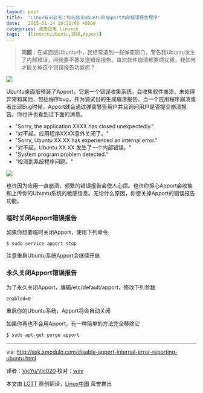```yaml
---
layout: post
title:	"Linux有问必答：如何禁止Ubuntu的Apport内部错误报告程序"
date:	2015-01-14 10:22:00 +0800 
categories:	桌面应用 linuxcn 
tags:	[linuxcn,Ubuntu,错误,Apport]
---
```




> 
> **问题**：在桌面版Ubuntu中，我经常遇到一些弹窗窗口，警告我Ubuntu发生了内部错误，问我要不要发送错误报告。每次软件崩溃都要烦扰我，我如何才能关掉这个错误报告功能呢？
> 
> 
> 


![](/Asserts/Images//attachment/album/201501/13/222704qf281z7c27faj5ti.png)


Ubuntu桌面版预装了Apport，它是一个错误收集系统，会收集软件崩溃、未处理异常和其他，包括程序bug，并为调试目的生成崩溃报告。当一个应用程序崩溃或者出现Bug时候，Apport就会通过弹窗警告用户并且询问用户是否提交崩溃报告。你也许也看到过下面的消息。


* "Sorry, the application XXXX has closed unexpectedly."
* "对不起，应用程序XXXX意外关闭了。"
* "Sorry, Ubuntu XX.XX has experienced an internal error."
* "对不起，Ubuntu XX.XX 发生了一个内部错误。"
* "System program problem detected."
* "检测到系统程序问题。"


![](/Asserts/Images//attachment/album/201501/13/222709bv7jdwdtjz7vmvtn.jpg)


也许因为应用一直崩溃，频繁的错误报告会使人心烦。也许你担心Apport会收集和上传你的Ubuntu系统的敏感信息。无论什么原因，你想关掉Apport的错误报告功能。


### 临时关闭Apport错误报告


如果你想要临时关闭Apport，使用下列命令



```
$ sudo service apport stop 

```

注意重启Ubuntu系统Apport会继续开启


### 永久关闭Apport错误报告


为了永久关闭Apport，编辑/etc/default/apport，修改下列参数



```
enabled=0

```

重启你的Ubuntu系统，Apport将会自动关闭


如果你再也不会用Apport，有一种简单的方法完全移除它



```
$ sudo apt-get purge apport 

```



---


via: <http://ask.xmodulo.com/disable-apport-internal-error-reporting-ubuntu.html>


译者：[VicYu/Vic020](http://www.vicyu.net/) 校对：[wxy](https://github.com/wxy)


本文由 [LCTT](https://github.com/LCTT/TranslateProject) 原创翻译，[Linux中国](http://linux.cn/) 荣誉推出

